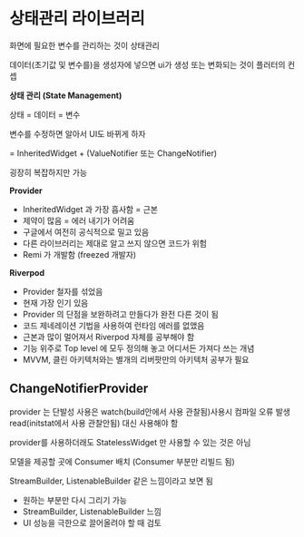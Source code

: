 # **상태관리 라이브러리**

화면에 필요한 변수를 관리하는 것이 상태관리 

데이터(초기값 및 변수를)을 생성자에 넣으면 ui가 생성 또는 변화되는 것이 플러터의 컨셉

**상태 관리 (State Management)**

상태 = 데이터 = 변수

변수를 수정하면 알아서 UI도 바뀌게 하자

= InheritedWidget + (ValueNotifier 또는 ChangeNotifier)

굉장히 복잡하지만 가능

**Provider**

- InheritedWidget 과 가장 흡사함 = 근본
- 제약이 많음 = 에러 내기가 어려움
- 구글에서 여전히 공식적으로 밀고 있음
- 다른 라이브러리는 제대로 알고 쓰지 않으면 코드가 위험
- Remi 가 개발함 (freezed 개발자)

**Riverpod**

- Provider 철자를 섞었음
- 현재 가장 인기 있음
- Provider 의 단점을 보완하려고 만들다가 완전 다른 것이 됨
- 코드 제네레이션 기법을 사용하여 런타임 에러를 없앴음
- 근본과 많이 멀어져서 Riverpod 자체를 공부해야 함
- 기능 위주로 Top level 에 모두 정의해 놓고 어디서든 가져다 쓰는 개념
- MVVM, 클린 아키텍처와는 별개의 리버팟만의 아키텍처 공부가 필요

## **ChangeNotifierProvider**

provider 는 단발성 사용은 watch(build안에서 사용 관찰됨)사용시 컴파일 오류 발생 read(initstat에서 사용 관찰안됨)  대신 사용해야 함

provider를 사용하더래도 StatelessWidget 만 사용할 수 있는 것은 아님

모델을 제공할 곳에 Consumer 배치 (Consumer 부분만 리빌드 됨)

StreamBuilder, ListenableBuilder 같은 느낌이라고 보면 됨

- 원하는 부분만 다시 그리기 가능
- StreamBuilder, ListenableBuilder 느낌
- UI 성능을 극한으로 끌어올려야 할 때 검토
